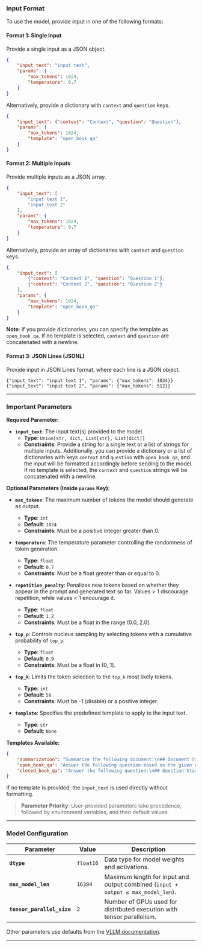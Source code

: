 ### Input Format

To use the model, provide input in one of the following formats:

#### Format 1: Single Input
Provide a single input as a JSON object.

```json
{
    "input_text": "input text",
    "params": {
        "max_tokens": 1024,
        "temperature": 0.7
    }
}
```

Alternatively, provide a dictionary with `context` and `question` keys.

```json
{
    "input_text": {"context": "Context", "question": "Question"},
    "params": {
        "max_tokens": 1024,
        "template": "open_book_qa"
    }
}
```

#### Format 2: Multiple Inputs
Provide multiple inputs as a JSON array.

```json
{
    "input_text": [
        "input text 1",
        "input text 2"
    ],
    "params": {
        "max_tokens": 1024,
        "temperature": 0.7
    }
}
```

Alternatively, provide an array of dictionaries with `context` and `question` keys.

```json
{
    "input_text": [
        {"context": "Context 1", "question": "Question 1"},
        {"context": "Context 2", "question": "Question 2"}
    ],
    "params": {
        "max_tokens": 1024,
        "template": "open_book_qa"
    }
}
```

**Note**: If you provide dictionaries, you can specify the template as `open_book_qa`. If no template is selected, `context` and `question` are concatenated with a newline.

#### Format 3: JSON Lines (JSONL)
Provide input in JSON Lines format, where each line is a JSON object.

```
{"input_text": "input text 1", "params": {"max_tokens": 1024}}
{"input_text": "input text 2", "params": {"max_tokens": 512}}
```

---

### Important Parameters

**Required Parameter:**
- **`input_text`**: The input text(s) provided to the model.
  - **Type**: `Union[str, dict, List[str], List[dict]]`
  - **Constraints**: Provide a string for a single text or a list of strings for multiple inputs. Additionally, you can provide a dictionary or a list of dictionaries with keys `context` and `question` with `open_book_qa`, and the input will be formatted accordingly before sending to the model. If no template is selected, the `context` and `question` strings will be concatenated with a newline.

**Optional Parameters (Inside `params` Key):**
- **`max_tokens`**: The maximum number of tokens the model should generate as output.
  - **Type**: `int`
  - **Default**: `1024`
  - **Constraints**: Must be a positive integer greater than 0.

- **`temperature`**: The temperature parameter controlling the randomness of token generation.
  - **Type**: `float`
  - **Default**: `0.7`
  - **Constraints**: Must be a float greater than or equal to 0.

- **`repetition_penalty`**: Penalizes new tokens based on whether they appear in the prompt and generated text so far. Values > 1 discourage repetition, while values < 1 encourage it.
  - **Type**: `float`
  - **Default**: `1.2`
  - **Constraints**: Must be a float in the range (0.0, 2.0].

- **`top_p`**: Controls nucleus sampling by selecting tokens with a cumulative probability of `top_p`.
  - **Type**: `float`
  - **Default**: `0.9`
  - **Constraints**: Must be a float in (0, 1].

- **`top_k`**: Limits the token selection to the `top_k` most likely tokens.
  - **Type**: `int`
  - **Default**: `50`
  - **Constraints**: Must be -1 (disable) or a positive integer.

- **`template`**: Specifies the predefined template to apply to the input text.
  - **Type**: `str`
  - **Default**: `None`

**Templates Available:**
```json
{
    "summarization": "Summarize the following document:\n## Document Start ##\n{context}\n## Document End ##",
    "open_book_qa": "Answer the following question based on the given context:\n## Context Start ##\n{context}\n## Context End ##\n## Question Start ##\n{question}\n## Question End ##",
    "closed_book_qa": "Answer the following question:\n## Question Start ##\n{question}\n## Question End ##"
}
```
If no template is provided, the `input_text` is used directly without formatting.

> **Parameter Priority**: User-provided parameters take precedence, followed by environment variables, and then default values.

---

### Model Configuration

| Parameter                  | Value     | Description                                                                                                                                                     |
|----------------------------|-----------|-----------------------------------------------------------------------------------------------------------------------------------------------------------------|
| **`dtype`**                | `float16` | Data type for model weights and activations.                                                                                                                   |
| **`max_model_len`**        | `16384`  | Maximum length for input and output combined (`input + output ≤ max_model_len`).                                                                            |
| **`tensor_parallel_size`** | `2`  | Number of GPUs used for distributed execution with tensor parallelism.                                                                                          |

Other parameters use defaults from the [VLLM documentation](https://docs.vllm.ai/en/latest/dev/offline_inference/llm.html).

---
